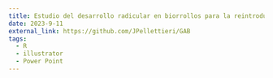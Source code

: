 ```yaml
---
title: Estudio del desarrollo radicular en biorrollos para la reintroducción de plantas acuáticas en arroyos urbanos.
date: 2023-9-11
external_link: https://github.com/JPellettieri/GAB
tags:
  - R
  - illustrator
  - Power Point
---
```



<!--more-->
